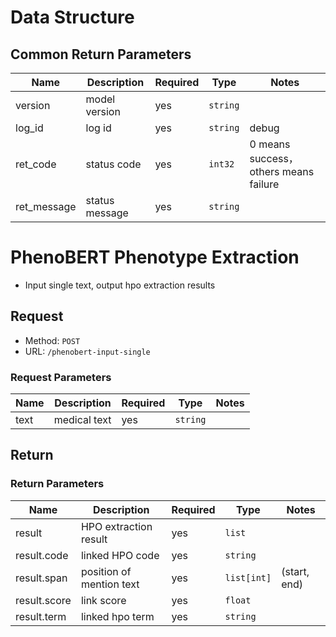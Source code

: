 # Data Structure
## Common Return Parameters
| Name         | Description    | Required | Type        | Notes                               |
| ------ |----------------|----------| ------ |-------------------------------------|
| version      | model version  | yes      | `string`    |                                     |
| log_id       | log id         | yes      | `string`    | debug                               |
| ret_code | status code    | yes      | `int32` | 0 means success，others means failure |
| ret_message | status message | yes      | `string` |                                     |

# PhenoBERT Phenotype Extraction
- Input single text, output hpo extraction results

## Request
- Method: `POST`
- URL: `/phenobert-input-single`

### Request Parameters
| Name | Description  | Required | Type     | Notes |
|------|--------------|----------|----------|-------|
| text | medical text | yes      | `string` |       |

## Return
### Return Parameters
| Name         | Description              | Required | Type        | Notes        |
|--------------|--------------------------|----------|-------------|--------------|
| result       | HPO extraction result    | yes      | `list`      |              |
| result.code  | linked HPO code          | yes      | `string`    |              |
| result.span  | position of mention text | yes      | `list[int]` | (start, end) |
| result.score | link score               | yes      | `float`     |              |
| result.term  | linked hpo term          | yes      | `string`    |              |
